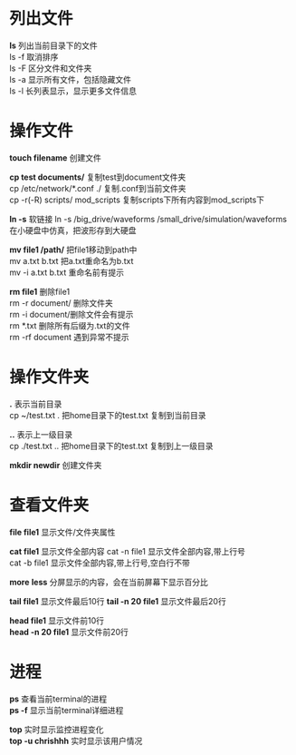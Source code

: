 # 列出文件
**ls** 列出当前目录下的文件  
  ls -f 取消排序  
  ls -F 区分文件和文件夹  
  ls -a 显示所有文件，包括隐藏文件  
  ls -l 长列表显示，显示更多文件信息  
# 操作文件
**touch filename** 创建文件  


**cp test documents/** 复制test到document文件夹  
  cp /etc/network/*.conf ./ 复制.conf到当前文件夹  
  cp -r(-R) scripts/ mod_scripts 复制scripts下所有内容到mod_scripts下  


**ln -s** 软链接
ln -s /big_drive/waveforms /small_drive/simulation/waveforms  在小硬盘中仿真，把波形存到大硬盘  


**mv file1 /path/** 把file1移动到path中  
  mv a.txt b.txt 把a.txt重命名为b.txt  
  mv -i a.txt b.txt 重命名前有提示  


**rm file1** 删除file1  
rm -r document/ 删除文件夹  
rm -i document/删除文件会有提示  
rm  *.txt 删除所有后缀为.txt的文件  
rm  -rf document 遇到异常不提示  
# 操作文件夹
**.** 表示当前目录  
cp ~/test.txt . 把home目录下的test.txt 复制到当前目录  


**..** 表示上一级目录  
cp ./test.txt .. 把home目录下的test.txt 复制到上一级目录  


**mkdir newdir** 创建文件夹  
# 查看文件夹
**file file1** 显示文件/文件夹属性 


**cat file1** 显示文件全部内容
cat -n file1 显示文件全部内容,带上行号  
cat -b file1 显示文件全部内容,带上行号,空白行不带


**more** **less** 分屏显示的内容，会在当前屏幕下显示百分比  


**tail file1** 显示文件最后10行 
**tail -n 20 file1** 显示文件最后20行  


**head file1** 显示文件前10行  
**head -n 20 file1** 显示文件前20行

# 进程
**ps** 查看当前terminal的进程  
**ps -f** 显示当前terminal详细进程  


**top**  实时显示监控进程变化  
**top -u chrishhh** 实时显示该用户情况  






